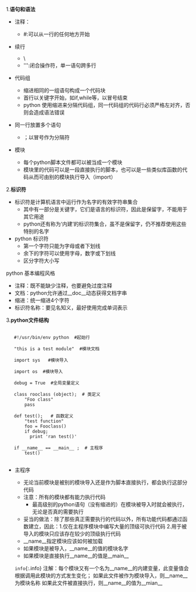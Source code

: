 1.**语句和语法**
- 注释：
   - #:可以从一行的任何地方开始
- 续行
   - \
   - ''':闭合操作符，单一语句跨多行
- 代码组
   - 缩进相同的一组语句构成一个代码块
   - 首行以关键字开始，如if,while等，以冒号结束
   - python 使用缩进来分隔代码组，同一代码组的代码行必须严格左对齐，否则会造成语法错误
   
- 同一行放置多个语句
   - ；以冒号作为分隔符
- 模块
   - 每个python脚本文件都可以被当成一个模块
   - 模块里的代码可以是一段直接执行的脚本，也可以是一些类似库函数的代码从而可由别的模块执行导入（import）
   
2.**标识符**
- 标识符是计算机语言中运行作为名字的有效字符串集合
   - 其中有一部分是关键字，它们是语言的标识符，因此是保留字，不能用于其它用途
   - python还有称为‘内建’的标识符集合，虽不是保留字，仍不推荐使用这些特别的名字
- python 标识符
   - 第一个字符只能为字母或者下划线
   - 余下的字符可以使用字母，数字或下划线
   - 区分字符大小写
   
python 基本编程风格
- 注释：既不能缺少注释，也要避免过度注释
- 文档：python允许通过__doc__动态获得文档字串
- 缩进：统一缩进4个字符
- 标识符名称：要见名知义，最好使用完成单词表示

3.**python文件结构**

```
   
   #!/usr/bin/env python  #起始行 
   
   "this is a test module"  #模块文档
   
   import sys   #模块导入
   
   import os  #模块导入
   
   debug = True  #全局变量定义
   
   class rooclass (object);  # 类定义
       "Foo class"
	   pass

   def test();   # 函数定义
       "test function"
       foo = Fooclass()
       if debug;
         print 'ran test()'

   if __name__ == __main__ ;  # 主程序
       test()
    
```	 

- 主程序
   - 无论当前模块是被别的模块导入还是作为脚本直接执行，都会执行这部分代码
   - 注意：所有的模块都有能力执行代码
     - 最高级别的python语句（没有缩进的）在模块被导入时就会被执行，无论是否真的需要执行
   - 妥当的做法：除了那些真正需要执行的代码以外，所有功能代码都通过函数建立，因此：1.仅在主程序模块中编写大量的顶级可执行代码
   2.用于被导入的模块只应该存在较少的顶级执行代码
  - __name__指定模块应该如何被加载
  - 如果模块是被导入，__name__的值的模块名字
  - 如果模块是直接执行__name__的值是__main__
  
  `info`{:.info} 注解：每个模块又有一个名为__name__的内建变量，此变量值会根据调用此模块的方式发生变化；
  如果此文件被作为模块导入，则__name__为模块名称
  如果此文件被直接执行，则__name__的值为__mian__
